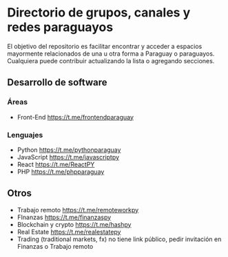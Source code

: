 # Directorio de grupos, canales y redes paraguayos

El objetivo del repositorio es facilitar encontrar y acceder a espacios mayormente relacionados de una u otra forma a Paraguay o paraguayos.
Cualquiera puede contribuir actualizando la lista o agregando secciones.

## Desarrollo de software

### Áreas
* Front-End https://t.me/frontendparaguay

### Lenguajes
* Python https://t.me/pythonparaguay
* JavaScript https://t.me/javascriptpy
* React https://t.me/ReactPY
* PHP https://t.me/phpparaguay


## Otros
* Trabajo remoto https://t.me/remoteworkpy
* FInanzas https://t.me/finanzaspy
* Blockchain y crypto https://t.me/hashpy
* Real Estate https://t.me/realestatepy
* Trading (traditional markets, fx) no tiene link público, pedir invitación en Finanzas o Trabajo remoto
